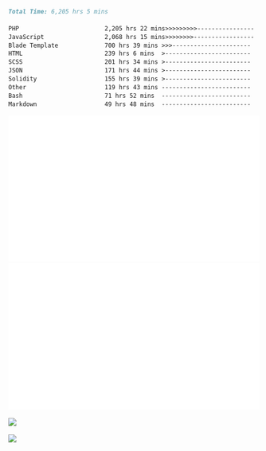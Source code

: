 <!--START_SECTION:waka-->

```markdown
Total Time: 6,205 hrs 5 mins

PHP                        2,205 hrs 22 mins>>>>>>>>>----------------   34.87 %
JavaScript                 2,068 hrs 15 mins>>>>>>>>-----------------   32.70 %
Blade Template             700 hrs 39 mins >>>----------------------   11.08 %
HTML                       239 hrs 6 mins  >------------------------   03.78 %
SCSS                       201 hrs 34 mins >------------------------   03.19 %
JSON                       171 hrs 44 mins >------------------------   02.72 %
Solidity                   155 hrs 39 mins >------------------------   02.46 %
Other                      119 hrs 43 mins -------------------------   01.89 %
Bash                       71 hrs 52 mins  -------------------------   01.14 %
Markdown                   49 hrs 48 mins  -------------------------   00.79 %
```

<!--END_SECTION:waka-->

![](https://raw.githubusercontent.com/DrMaxis/github-stats-transparent/output/generated/overview.svg)
![](https://raw.githubusercontent.com/DrMaxis/github-stats-transparent/output/generated/languages.svg)

![](https://git-readme-stats-drmaxis-projects.vercel.app/api?username=drmaxis&show_icons=true&theme=outrun&count_private=true&show=reviews,discussions_started,discussions_answered,prs_merged,prs_merged_percentage&custom_title=2024%20Github%20Rank)
 
<a href="https://count.getloli.com/"><img src="https://count.getloli.com/get/@:maxis-the-alchemist?theme=rule34"></a>
<!-- https://count.getloli.com/get/@alchemist?theme=rule34 -->
<br>
